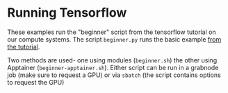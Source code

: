 # Running Tensorflow

These examples run the "beginner" script from the tensorflow tutorial on our compute systems.  The script `beginner.py` runs the basic example [from the tutorial](https://www.tensorflow.org/tutorials/quickstart/beginner).

Two methods are used- one using modules (`beginner.sh`) the other using Apptainer (`beginner-apptainer.sh`).  Either script can be run in a grabnode job (make sure to request a GPU) or via `sbatch` (the script contains options to request the GPU)
